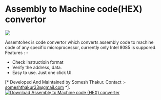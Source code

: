 # Assembly to Machine code(HEX) convertor

![](http://i.imgur.com/50xaQGw.png)

Assemtohex is code convertor which converts assembly code to machine code of any specific microprocessor, currently only Intel 8085 is suppored.
Features : -
  - Check Instructioin format
  - Verify the address, data.
  - Easy to use. Just one click UI.

[* Developed And Maintained by Somesh Thakur. Contact :- someshthakur33@gmail.com *].
[![Download Assembly to Machine code (HEX) converter](https://a.fsdn.com/con/app/sf-download-button)](https://sourceforge.net/projects/assemtohex/files/latest/download)
